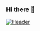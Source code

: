 ### Hi there 👋

<!--
**AshwinIbhad/AshwinIbhad** is a ✨ _special_ ✨ repository because its `README.md` (this file) appears on your GitHub profile.

Here are some ideas to get you started:

- 🔭 I’m currently working on ...
- 🌱 I’m currently learning ...
- 👯 I’m looking to collaborate on ...
- 🤔 I’m looking for help with ...
- 💬 Ask me about ...
- 📫 How to reach me: ...
- 😄 Pronouns: ...
- ⚡ Fun fact: ...
-->
[![Header](https://raw.githubusercontent.com/AshwinIbhad/<OWNER>/<OWNER>/readme_header.png "Header")](https://www.google.com/url?sa=i&url=https%3A%2F%2Fwww.cnet.com%2Fhow-to%2Fbest-phone-photo-editing-apps-for-photography-geeks-iphone-android%2F&psig=AOvVaw2exFb0ptDxmThXAwB0ArSa&ust=1596356090764000&source=images&cd=vfe&ved=0CAIQjRxqFwoTCLDIxv_H-eoCFQAAAAAdAAAAABAD)
